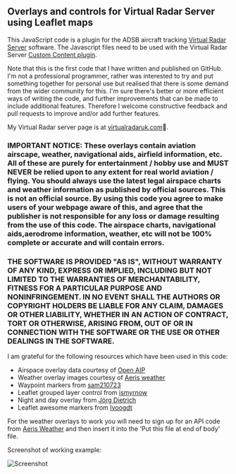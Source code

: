 ## Overlays and controls for Virtual Radar Server using Leaflet maps

This JavaScript code is a plugin for the ADSB aircraft tracking [Virtual Radar Server](http://www.virtualradarserver.co.uk) software. The Javascript files need to be used with the Virtual Radar Server [Custom Content plugin](http://www.virtualradarserver.co.uk/Documentation/CustomContent/Default.aspx).

Note that this is the first code that I have written and published on GitHub. I'm not a professional programmer, rather was interested to try and put something together for personal use but realised that there is some demand from the wider community for this. I'm sure there's better or more efficient ways of writing the code, and further improvements that can be made to include additional features. Therefore I welcome constructive feedback and pull requests to improve and/or add further features.

My Virtual Radar server page is at [virtualradaruk.com](http://www.virtualradaruk.com).

### IMPORTANT NOTICE: These overlays contain aviation airscape, weather, navigational aids, airfield information, etc. All of these are purely for entertainment / hobby use and MUST NEVER be relied upon to any extent for real world aviation / flying. You should always use the latest legal airspace charts and weather information as published by official sources. This is not an official source. By using this code you agree to make users of your webpage aware of this, and agree that the publisher is not responsible for any loss or damage resulting from the use of this code. The airspace charts, navigational aids,aerodrome information, weather, etc will not be 100% complete or accurate and will contain errors.

### THE SOFTWARE IS PROVIDED "AS IS", WITHOUT WARRANTY OF ANY KIND, EXPRESS OR IMPLIED, INCLUDING BUT NOT LIMITED TO THE WARRANTIES OF MERCHANTABILITY, FITNESS FOR A PARTICULAR PURPOSE AND NONINFRINGEMENT. IN NO EVENT SHALL THE AUTHORS OR COPYRIGHT HOLDERS BE LIABLE FOR ANY CLAIM, DAMAGES OR OTHER LIABILITY, WHETHER IN AN ACTION OF CONTRACT, TORT OR OTHERWISE, ARISING FROM, OUT OF OR IN CONNECTION WITH THE SOFTWARE OR THE USE OR OTHER DEALINGS IN THE SOFTWARE.

I am grateful for the following resources which have been used in this code:

- Airspace overlay data courtesy of [Open AIP](http://www.openaip.net)
- Weather overlay images courtesy of [Aeris weather](https://www.aerisweather.com)
- Waypoint markers from [sam210723](https://github.com/sam210723/vrs-waypoints)
- Leaflet grouped layer control from [ismyrnow](https://github.com/ismyrnow/leaflet-groupedlayercontrol)
- Night and day overlay from [Jörg Dietrich](http://joergdietrich.github.io/Leaflet.Terminator/)
- Leaflet awesome markers from [Ivoogdt](https://github.com/lvoogdt/Leaflet.awesome-markers)

For the weather overlays to work you will need to sign up for an API code from [Aeris Weather](https://www.aerisweather.com/signup/developer/) and then insert it into the 'Put this file at end of body' file.

Screenshot of working example:

![Screenshot](https://github.com/nitro999/vrs-overlays/blob/master/screenshot.jpeg)
